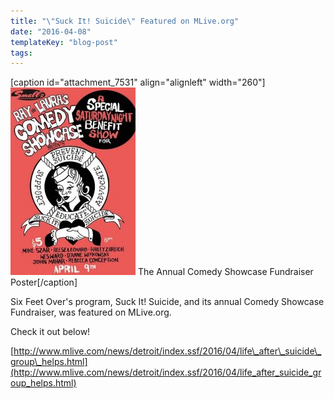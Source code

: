 ```yaml
---
title: "\"Suck It! Suicide\" Featured on MLive.org"
date: "2016-04-08"
templateKey: "blog-post"
tags:
---
```


\[caption id="attachment\_7531" align="alignleft" width="260"\]![Suck It! Suicide | Benefit Poster](images/suck_it_suicide_poster-200x300.jpg) The Annual Comedy Showcase Fundraiser Poster\[/caption\]

Six Feet Over's program, Suck It! Suicide, and its annual Comedy Showcase Fundraiser, was featured on MLive.org.

Check it out below!

[http://www.mlive.com/news/detroit/index.ssf/2016/04/life\_after\_suicide\_group\_helps.html](http://www.mlive.com/news/detroit/index.ssf/2016/04/life_after_suicide_group_helps.html)
